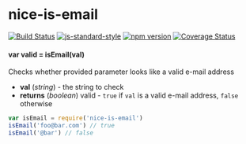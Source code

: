 # nice-is-email

<!-- VDOC.badges travis; standard; npm; coveralls -->
<!-- DON'T EDIT THIS SECTION (including comments), INSTEAD RE-RUN `vdoc` TO UPDATE -->
[![Build Status](https://travis-ci.org/vigour-io/nice-is-email.svg?branch=master)](https://travis-ci.org/vigour-io/nice-is-email)
[![js-standard-style](https://img.shields.io/badge/code%20style-standard-brightgreen.svg)](http://standardjs.com/)
[![npm version](https://badge.fury.io/js/nice-is-email.svg)](https://badge.fury.io/js/nice-is-email)
[![Coverage Status](https://coveralls.io/repos/github/vigour-io/nice-is-email/badge.svg?branch=master)](https://coveralls.io/github/vigour-io/nice-is-email?branch=master)

<!-- VDOC END -->

<!-- VDOC.jsdoc isEmail -->
<!-- DON'T EDIT THIS SECTION (including comments), INSTEAD RE-RUN `vdoc` TO UPDATE -->
#### var valid = isEmail(val)

Checks whether provided parameter looks like a valid e-mail address
- **val** (*string*) - the string to check
- **returns** (*boolean*) valid - `true` if `val` is a valid e-mail address, `false` otherwise

<!-- VDOC END -->

```javascript
var isEmail = require('nice-is-email')
isEmail('foo@bar.com') // true
isEmail('@bar') // false
```